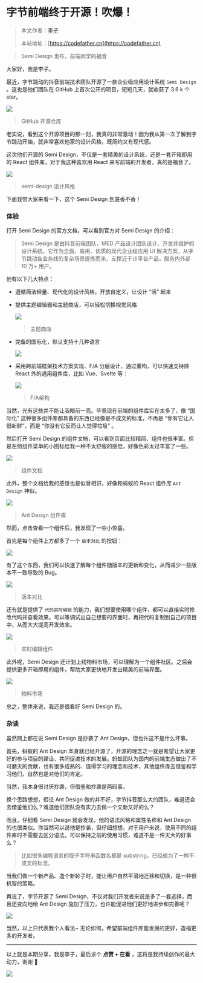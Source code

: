 # 字节前端终于开源！吹爆！

> 本文作者：[李子](https://yuyuanweb.feishu.cn/wiki/Abldw5WkjidySxkKxU2cQdAtnah)
>
> 本站地址：[https://codefather.cn](https://codefather.cn)

> Semi Design 发布，前端同学的福音

大家好，我是李子。

最近，字节跳动的抖音前端技术团队开源了一款企业级应用设计系统 `Semi Design` 。这也是他们团队在 GitHub 上首次公开的项目，短短几天，就收获了 3.6 k 个 star。

![](https://pic.yupi.icu/5563/202311091151185.png)

> GitHub 开源仓库

老实说，看到这个开源项目的那一刻，我真的非常激动！因为我从第一次了解到字节跳动开始，就非常喜欢他家的设计风格，既简约又有现代感。

这次他们开源的 Semi Design，不仅是一套精美的设计系统，还是一套开箱即用的 React 组件库，对于我这种喜欢用 React 来写前端的开发者，真的是福音了。

![](https://pic.yupi.icu/5563/202311091151279.png)

> semi-design 设计风格

下面我带大家来看一下，这个 Semi Design 到底香不香！

### 体验

打开 Semi Design 的官方文档，可以看到官方对 Semi Design 的介绍：

> Semi Design 是由抖音前端团队，MED 产品设计团队设计、开发并维护的设计系统。它作为全面、易用、优质的现代企业级应用 UI 解决方案，从字节跳动各业务线的复杂场景提炼而来，支撑近千计平台产品，服务内外部 10 万+ 用户。

他有以下几大特点：

- 遵循简洁轻量、现代化的设计风格，开放自定义，让设计 “活” 起来

- 提供主题编辑器和主题商店，可以轻松切换视觉风格

  ![](https://pic.yupi.icu/5563/202311091151248.png)

  > 主题商店

- 完备的国际化，默认支持十几种语言

  ![](https://pic.yupi.icu/5563/202311091151221.png)

- 采用跨前端框架技术方案实现、F/A 分层设计，通过重构，可以快速支持除 React 外的通用组件库，比如 Vue、Svelte 等：

  ![](https://pic.yupi.icu/5563/202311091151173.png)

  > F/A架构

当然，光有这些并不能让我眼前一亮。毕竟现在前端的组件库实在太多了，像 “国际化” 这种很多组件库都具备的东西已经像是不成文的标准，不再是 “你有它让人很新鲜”，而是 “你没有它反而让人觉得垃圾” 。

然后打开 Semi Design 的组件文档，可以看到页面比较精简、组件也很丰富。但是左侧组件菜单的小图标给我一种不太舒服的感觉，好像色彩太过丰富了一些。

![](https://pic.yupi.icu/5563/202311091151209.png)

> 组件文档

此外，整个文档给我的感觉也是似曾相识，好像和蚂蚁的 React 组件库 `Ant Design` 神似。

![](https://pic.yupi.icu/5563/202311091151799.png)

> Ant Design 组件库

然而，点击查看一个组件后，我发现了一些小惊喜。

首先是每个组件上方都多了一个 `版本对比` 的按钮：

![](https://pic.yupi.icu/5563/202311091151805.png)

有了这个东西，我们可以快速了解每个组件随版本的更新和变化，从而减少一些版本不一致导致的 Bug。

![](https://pic.yupi.icu/5563/202311091151905.png)

> 版本对比

还有就是提供了 `代码实时编辑` 的能力，我们想要使用哪个组件，都可以直接实时修改代码并查看效果。可以等调试出自己想要的界面时，再把代码复制到自己的项目中，从而大大提高开发效率。

![](https://pic.yupi.icu/5563/202311091151900.png)

> 实时编辑组件

此外呢，Semi Design 还计划上线物料市场，可以理解为一个组件社区。之后会提供更多开箱即用的组件，帮助大家更快地开发出精美的前端界面。

![](https://pic.yupi.icu/5563/202311091151312.png)

> 物料市场

总之，整体来说，我还是很看好 Semi Design 的。

### 杂谈

虽然网上都在说 Semi Design 是抄袭了 Ant Design，但也许这不是什么坏事。

首先，蚂蚁的 Ant Design 本身就已经开源了，开源的理念之一就是希望让大家更好的参与项目的建设、共同促进技术的发展。蚂蚁团队为国内的前端生态做出了不可磨灭的贡献，也有很多成熟的、值得学习的理念和技术，其他组件库去借鉴和学习他们，自然也是对他们的肯定。

当然，我本身很讨厌抄袭，但借鉴和抄袭是两码事。

换个思路想想，假设 Ant Design 做的并不好，字节抖音那么大的团队，难道还会去借鉴他们么？难道他们团队没有实力去做一个又新又好的么？

而且，仔细看 Semi Design 就会发现，他的语法风格和属性名称和 Ant Design 的也很类似。你当然可以说他是抄袭，但仔细想想，对于用户来说，使用不同的组件库时不需要去区分语法，可以保持之前的使用习惯，难道不是一件天大的好事么？

> 比如很多编程语言的取子字符串函数名都是 substring，已经成为了一种不成文的标准。

当我们做一个新产品、造个新轮子时，能让用户自然平滑地迁移和切换，是一种很机智的策略。

再说了，字节开源了 Semi Design，不仅对我们开发者来说是多了一套选择，而且还变向地给 Ant Design 施加了压力，也许能促进他们更好地进步和完善呢？

![](https://pic.yupi.icu/5563/202311091151994.png)

当然，以上只代表我个人看法~ 无论如何，希望前端组件库能发展的更好，造福更多的开发者。



------


以上就是本期分享，我是李子，最后求个 **点赞 + 在看** ，这将是我持续创作的最大动力，谢谢 🙏

![](https://pic.yupi.icu/5563/202311091151249.png)